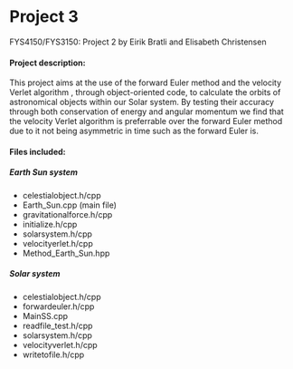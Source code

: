 # Project 3
FYS4150/FYS3150: Project 2 by Eirik Bratli and Elisabeth Christensen

#### Project description:
This project aims at the use of the forward Euler method and the velocity Verlet algorithm , through object-oriented code, to calculate the orbits of astronomical objects within our Solar system. By testing their accuracy through both conservation of energy and angular momentum we find that the velocity Verlet algorithm is preferrable over the forward Euler method due to it not being asymmetric in time such as the forward Euler is.

#### Files included:
##### Earth Sun system
  
  - celestialobject.h/cpp
  - Earth_Sun.cpp (main file)
  - gravitationalforce.h/cpp
  - initialize.h/cpp
  - solarsystem.h/cpp
  - velocityerlet.h/cpp
  - Method_Earth_Sun.hpp

##### Solar system
  - celestialobject.h/cpp
  - forwardeuler.h/cpp
  - MainSS.cpp
  - readfile_test.h/cpp
  - solarsystem.h/cpp
  - velocityverlet.h/cpp
  - writetofile.h/cpp
